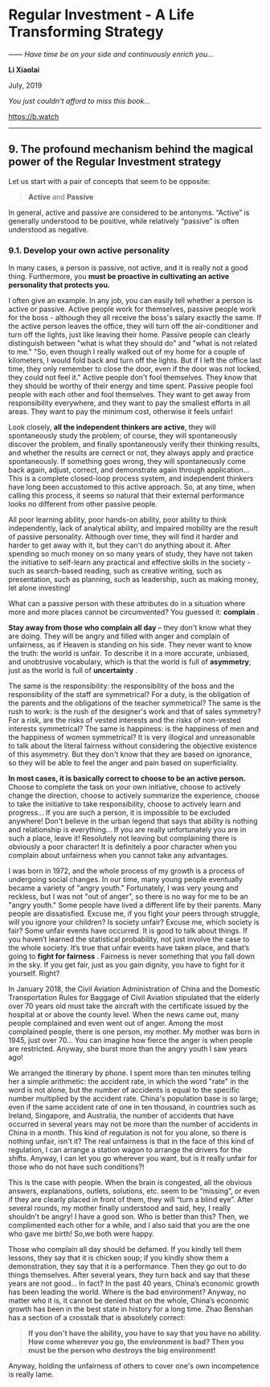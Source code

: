 # Regular Investment - A Life Transforming Strategy

*—— Have time be on your side and continuously enrich you...*

**Li Xiaolai**

July, 2019

*You just couldn't afford to miss this book...*

https://b.watch

---

## 9. The profound mechanism behind the magical power of the Regular Investment strategy

Let us start with a pair of concepts that seem to be opposite:

> **Active** and **Passive**

In general, active and passive are considered to be antonyms. “Active” is generally understood to be positive, while relatively “passive” is often understood as negative.

### 9.1. Develop your own active personality

In many cases, a person is passive, not active, and it is really not a good thing. Furthermore, you **must be proactive in cultivating an active personality that protects you.**

I often give an example. In any job, you can easily tell whether a person is active or passive. Active people work for themselves, passive people work for the boss - although they all receive the boss's salary exactly the same. If the active person leaves the office, they will turn off the air-conditioner and turn off the lights, just like leaving their home. Passive people can clearly distinguish between "what is what they should do" and "what is not related to me." "So, even though I really walked out of my home for a couple of kilometers, I would fold back and turn off the lights. But if I left the office last time, they only remember to close the door, even if the door was not locked, they could not feel it." Active people don't fool themselves. They know that they should be worthy of their energy and time spent. Passive people fool people with each other and fool themselves. They want to get away from responsibility everywhere, and they want to pay the smallest efforts in all areas. They want to pay the minimum cost, otherwise it feels unfair!

Look closely, **all the independent thinkers are active**, they will spontaneously study the problem; of course, they will spontaneously discover the problem, and finally spontaneously verify their thinking results, and whether the results are correct or not, they always apply and practice spontaneously. If something goes wrong, they will spontaneously come back again, adjust, correct, and demonstrate again through application... This is a complete closed-loop process system, and independent thinkers have long been accustomed to this active approach. So, at any time, when calling this process, it seems so natural that their external performance looks no different from other passive people.

All poor learning ability, poor hands-on ability, poor ability to think independently, lack of analytical ability, and impaired mobility are the result of passive personality. Although over time, they will find it harder and harder to get away with it, but they can't do anything about it. After spending so much money on so many years of study, they have not taken the initiative to self-learn any practical and effective skills in the society - such as search-based reading, such as creative writing, such as presentation, such as planning, such as leadership, such as making money, let alone investing!

What can a passive person with these attributes do in a situation where more and more places cannot be circumvented? You guessed it: **complain** .

**Stay away from those who complain all day** – they don't know what they are doing. They will be angry and filled with anger and complain of unfairness, as if Heaven is standing on his side. They never want to know the truth: the world is unfair. To describe it in a more accurate, unbiased, and unobtrusive vocabulary, which is that the world is full of **asymmetry**; just as the world is full of **uncertainty** .

The same is the responsibility: the responsibility of the boss and the responsibility of the staff are symmetrical? For a duty, is the obligation of the parents and the obligations of the teacher symmetrical? The same is the rush to work: is the rush of the designer's work and that of sales symmetry? For a risk, are the risks of vested interests and the risks of non-vested interests symmetrical? The same is happiness: is the happiness of men and the happiness of women symmetrical? It is very illogical and unreasonable to talk about the literal fairness without considering the objective existence of this asymmetry. But they don't know that they are based on ignorance, so they will be able to feel the anger and pain based on superficiality.

**In most cases, it is basically correct to choose to be an active person.** Choose to complete the task on your own initiative, choose to actively change the direction, choose to actively summarize the experience, choose to take the initiative to take responsibility, choose to actively learn and progress... If you are such a person, it is impossible to be excluded anywhere! Don't believe in the urban legend that says that ability is nothing and relationship is everything... If you are really unfortunately you are in such a place, leave it! Resolutely not leaving but complaining there is obviously a poor character! It is definitely a poor character when you complain about unfairness when you cannot take any advantages.

I was born in 1972, and the whole process of my growth is a process of undergoing social changes. In our time, many young people eventually became a variety of "angry youth." Fortunately, I was very young and reckless, but I was not "out of anger", so there is no way for me to be an "angry youth." Some people have lived a different life by their parents. Many people are dissatisfied. Excuse me, if you fight your peers through struggle, will you ignore your children? Is society unfair? Excuse me, which society is fair? Some unfair events have occurred. It is good to talk about things. If you haven’t learned the statistical probability, not just involve the case to the whole society. It’s true that unfair events have taken place, and that’s going to **fight for fairness** . Fairness is never something that you fall down in the sky. If you get fair, just as you gain dignity, you have to fight for it yourself. Right?

In January 2018, the Civil Aviation Administration of China and the Domestic Transportation Rules for Baggage of Civil Aviation stipulated that the elderly over 70 years old must take the aircraft with the certificate issued by the hospital at or above the county level. When the news came out, many people complained and even went out of anger. Among the most complained people, there is one person, my mother. My mother was born in 1945, just over 70... You can imagine how fierce the anger is when people are restricted. Anyway, she burst more than the angry youth I saw years ago!

We arranged the itinerary by phone. I spent more than ten minutes telling her a simple arithmetic: the accident rate, in which the word "rate" in the word is not alone, but the number of accidents is equal to the specific number multiplied by the accident rate. China's population base is so large; even if the same accident rate of one in ten thousand, in countries such as Ireland, Singapore, and Australia, the number of accidents that have occurred in several years may not be more than the number of accidents in China in a month. This kind of regulation is not for you alone, so there is nothing unfair, isn't it? The real unfairness is that in the face of this kind of regulation, I can arrange a station wagon to arrange the drivers for the shifts. Anyway, I can let you go wherever you want, but is it really unfair for those who do not have such conditions?!

This is the case with people. When the brain is congested, all the obvious answers, explanations, outlets, solutions, etc. seem to be “missing”, or even if they are clearly placed in front of them, they will “turn a blind eye”. After several rounds, my mother finally understood and said, hey, I really shouldn't be angry! I have a good son. Who is better than this? Then, we complimented each other for a while, and I also said that you are the one who gave me birth! So,we both were happy.

Those who complain all day should be defamed. If you kindly tell them lessons, they say that it is chicken soup; if you kindly show them a demonstration, they say that it is a performance. Then they go out to do things themselves. After several years, they turn back and say that these years are not good... In fact? In the past 40 years, China’s economic growth has been leading the world. Where is the bad environment? Anyway, no matter who it is, it cannot be denied that on the whole, China’s economic growth has been in the best state in history for a long time. Zhao Benshan has a section of a crosstalk that is absolutely correct:

> **If you don't have the ability, you have to say that you have no ability. How come wherever you go, the environment is bad? Then you must be the person who destroys the big environment!**

Anyway, holding the unfairness of others to cover one's own incompetence is really lame.
